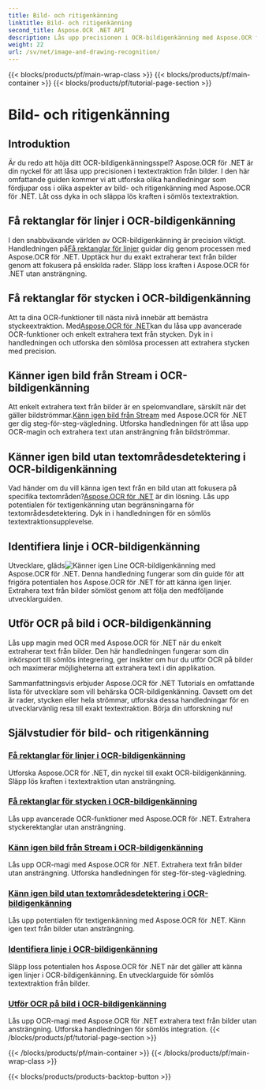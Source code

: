 ```yaml
---
title: Bild- och ritigenkänning
linktitle: Bild- och ritigenkänning
second_title: Aspose.OCR .NET API
description: Lås upp precisionen i OCR-bildigenkänning med Aspose.OCR för .NET. Extrahera text från bilder utan ansträngning, oavsett om det är rader, stycken eller hela strömmar.
weight: 22
url: /sv/net/image-and-drawing-recognition/
---
```


{{< blocks/products/pf/main-wrap-class >}}
{{< blocks/products/pf/main-container >}}
{{< blocks/products/pf/tutorial-page-section >}}

# Bild- och ritigenkänning

## Introduktion

Är du redo att höja ditt OCR-bildigenkänningsspel? Aspose.OCR för .NET är din nyckel för att låsa upp precisionen i textextraktion från bilder. I den här omfattande guiden kommer vi att utforska olika handledningar som fördjupar oss i olika aspekter av bild- och ritigenkänning med Aspose.OCR för .NET. Låt oss dyka in och släppa lös kraften i sömlös textextraktion.

## Få rektanglar för linjer i OCR-bildigenkänning

 I den snabbväxande världen av OCR-bildigenkänning är precision viktigt. Handledningen på[Få rektanglar för linjer](./get-rectangles-for-lines/) guidar dig genom processen med Aspose.OCR för .NET. Upptäck hur du exakt extraherar text från bilder genom att fokusera på enskilda rader. Släpp loss kraften i Aspose.OCR för .NET utan ansträngning.

## Få rektanglar för stycken i OCR-bildigenkänning

 Att ta dina OCR-funktioner till nästa nivå innebär att bemästra styckeextraktion. Med[Aspose.OCR för .NET](./get-rectangles-for-paragraphs/)kan du låsa upp avancerade OCR-funktioner och enkelt extrahera text från stycken. Dyk in i handledningen och utforska den sömlösa processen att extrahera stycken med precision.

## Känner igen bild från Stream i OCR-bildigenkänning

 Att enkelt extrahera text från bilder är en spelomvandlare, särskilt när det gäller bildströmmar.[Känn igen bild från Stream](./recognize-image-from-stream/) med Aspose.OCR för .NET ger dig steg-för-steg-vägledning. Utforska handledningen för att låsa upp OCR-magin och extrahera text utan ansträngning från bildströmmar.

## Känner igen bild utan textområdesdetektering i OCR-bildigenkänning

 Vad händer om du vill känna igen text från en bild utan att fokusera på specifika textområden?[Aspose.OCR för .NET](./recognize-image-without-text-area-detection/) är din lösning. Lås upp potentialen för textigenkänning utan begränsningarna för textområdesdetektering. Dyk in i handledningen för en sömlös textextraktionsupplevelse.

## Identifiera linje i OCR-bildigenkänning

 Utvecklare, gläds![Känner igen Line](./recognize-line/) OCR-bildigenkänning med Aspose.OCR för .NET. Denna handledning fungerar som din guide för att frigöra potentialen hos Aspose.OCR för .NET för att känna igen linjer. Extrahera text från bilder sömlöst genom att följa den medföljande utvecklarguiden.

## Utför OCR på bild i OCR-bildigenkänning
Lås upp magin med OCR med Aspose.OCR för .NET när du enkelt extraherar text från bilder. Den här handledningen fungerar som din inkörsport till sömlös integrering, ger insikter om hur du utför OCR på bilder och maximerar möjligheterna att extrahera text i din applikation.

Sammanfattningsvis erbjuder Aspose.OCR för .NET Tutorials en omfattande lista för utvecklare som vill behärska OCR-bildigenkänning. Oavsett om det är rader, stycken eller hela strömmar, utforska dessa handledningar för en utvecklarvänlig resa till exakt textextraktion. Börja din utforskning nu!
## Självstudier för bild- och ritigenkänning
### [Få rektanglar för linjer i OCR-bildigenkänning](./get-rectangles-for-lines/)
Utforska Aspose.OCR för .NET, din nyckel till exakt OCR-bildigenkänning. Släpp lös kraften i textextraktion utan ansträngning.
### [Få rektanglar för stycken i OCR-bildigenkänning](./get-rectangles-for-paragraphs/)
Lås upp avancerade OCR-funktioner med Aspose.OCR för .NET. Extrahera styckerektanglar utan ansträngning.
### [Känn igen bild från Stream i OCR-bildigenkänning](./recognize-image-from-stream/)
Lås upp OCR-magi med Aspose.OCR för .NET. Extrahera text från bilder utan ansträngning. Utforska handledningen för steg-för-steg-vägledning.
### [Känn igen bild utan textområdesdetektering i OCR-bildigenkänning](./recognize-image-without-text-area-detection/)
Lås upp potentialen för textigenkänning med Aspose.OCR för .NET. Känn igen text från bilder utan ansträngning.
### [Identifiera linje i OCR-bildigenkänning](./recognize-line/)
Släpp loss potentialen hos Aspose.OCR för .NET när det gäller att känna igen linjer i OCR-bildigenkänning. En utvecklarguide för sömlös textextraktion från bilder.
### [Utför OCR på bild i OCR-bildigenkänning](./perform-ocr-on-image/)
Lås upp OCR-magi med Aspose.OCR för .NET extrahera text från bilder utan ansträngning. Utforska handledningen för sömlös integration.
{{< /blocks/products/pf/tutorial-page-section >}}

{{< /blocks/products/pf/main-container >}}
{{< /blocks/products/pf/main-wrap-class >}}

{{< blocks/products/products-backtop-button >}}
